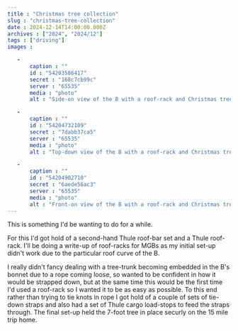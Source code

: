 ```yaml
---
title : "Christmas tree collection"
slug : "christmas-tree-collection"
date : 2024-12-14T14:00:00.000Z
archives : ["2024", "2024/12"]
tags : ["driving"]
images :

   -
       caption : ""
       id : "54203586417"
       secret : "168c7cb99c"
       server : "65535"
       media : "photo"
       alt : "Side-on view of the B with a roof-rack and Christmas tree on top"

   -
       caption : ""
       id : "54204732109"
       secret : "7dabb37ca5"
       server : "65535"
       media : "photo"
       alt : "Top-down view of the B with a roof-rack and Christmas tree on top"

   -
       caption : ""
       id : "54204902710"
       secret : "6aede56ac3"
       server : "65535"
       media : "photo"
       alt : "Front-on view of the B with a roof-rack and Christmas tree on top"
---
```


This is something I'd be wanting to do for a while.

For this I'd got hold of a second-hand Thule roof-bar set and a Thule roof-rack. I'll be doing a write-up of roof-racks for MGBs as my initial set-up didn't work due to the particular roof curve of the B. 

I really didn't fancy dealing with a tree-trunk becoming embedded in the B's bonnet due to a rope coming loose, so wanted to be confident in how it would be strapped down, but at the same time this would be the first time I'd used a roof-rack so I wanted it to be as easy as possible. To this end rather than trying to tie knots in rope I got hold of a couple of sets of tie-down straps and also had a set of Thule cargo load-stops to feed the straps through. The final set-up held the 7-foot tree in place securly on the 15 mile trip home.